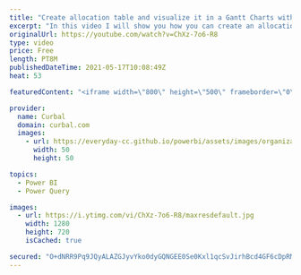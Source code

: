 ```yaml
---
title: "Create allocation table and visualize it in a Gantt Charts with matrix in Power Query"
excerpt: "In this video I will show you how you can create an allocation table in Power query and display the results in a Gantt chart using only the Matrix available in Power BI.  Here you can download all the pbix files: https://curbal.com/donwload-center\r \r SUBSCRIBE to learn more about Power and Excel BI!"
originalUrl: https://youtube.com/watch?v=ChXz-7o6-R8
type: video
price: Free
length: PT8M
publishedDateTime: 2021-05-17T10:08:49Z
heat: 53

featuredContent: "<iframe width=\"800\" height=\"500\" frameborder=\"0\" src=\"https://www.youtube.com/embed/ChXz-7o6-R8\" allow=\"accelerometer; autoplay; encrypted-media; gyroscope; picture-in-picture\" allowfullscreen></iframe>"

provider:
  name: Curbal
  domain: curbal.com
  images:
    - url: https://everyday-cc.github.io/powerbi/assets/images/organizations/curbal.com-50x50.jpg
      width: 50
      height: 50

topics:
  - Power BI
  - Power Query

images:
  - url: https://i.ytimg.com/vi/ChXz-7o6-R8/maxresdefault.jpg
    width: 1280
    height: 720
    isCached: true

secured: "O+dNRR9Pq9JQyALAZGJyvYko0dyGQNGEE0Se0Kxl1qcSvJirhBcd4GF6cDpRMQw4DxPji5qrvnkhobYSRPpqsO298Af4Jxpc4ZwadlHkeT0RhR4MKwUqRyQasXGVTB7QL12017oD0AZLUfUPbaNG5YQtg31Uw1DCwmv82IbgIdauXgncojYHig+12n3edZ6pUpZ4zeaJiS8ipMTzIiQO4nkUpTNtWVwnwwEBMdYIVwysAAB/LVxb/bVPdoIMeReKef9ofkks3Noxl7eZc2BzQ/ArZiE/CQUT5ZIfuj2IH7OGnOQE/bzlZBJuUqFH2KJlTbFQDgdkD3/KZRfSTOWn+wqEvTpVhZdY+aDKsZfrq+MhkeFoUbxdf8IscWV0yqsT0KdCdXfk256Dem8bex2MGXSQDCfuFqvCDMbevFaCYx4=;RePSHugReo5l+xW8wA2UIw=="
---
```


